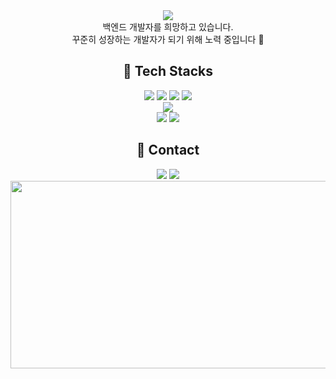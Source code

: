 <div align="center">
  <img src="https://capsule-render.vercel.app/api?type=Wave&animation=fadeIn&color=ECFAE5&height=150&section=header&text=안녕하세요!%20yxxjxxeee입니다%20(≧∇≦)ﾉ&fontSize=45&fontColor="eeeee" /><br/>
  백엔드 개발자를 희망하고 있습니다.<br/>
  꾸준히 성장하는 개발자가 되기 위해 노력 중입니다 💪
</div>

<h2 align="center">🌿 Tech Stacks</h2>
<div align="center">
  <img src="https://img.shields.io/badge/Java-007396?style=for-the-badge&logo=java&logoColor=white" />
  <img src="https://img.shields.io/badge/Spring_Boot-6DB33F?style=for-the-badge&logo=springboot&logoColor=white" />
  <img src="https://img.shields.io/badge/JavaScript-F7DF1E?style=for-the-badge&logo=javascript&logoColor=black" />
  <img src="https://img.shields.io/badge/Node.js-339933?style=for-the-badge&logo=node.js&logoColor=white" />
  <br/>
  <img src="https://img.shields.io/badge/MySQL-4479A1?style=for-the-badge&logo=mysql&logoColor=white" />
  <br/>
  <img src="https://img.shields.io/badge/Git-F05032?style=for-the-badge&logo=git&logoColor=white" />
  <img src="https://img.shields.io/badge/GitHub-181717?style=for-the-badge&logo=github&logoColor=white" />
</div>

<h2 align="center">🌿 Contact</h2>
<div align="center">
  <img src="https://img.shields.io/badge/yje44428.tistory.com-FF5722?style=for-the-badge&logo=tistory&logoColor=ffffff" />
  <img src="https://img.shields.io/badge/c0d1ngyje@gmail.com-D14836?style=for-the-badge&logo=gmail&logoColor=white" />
</div>

<div align="center">
  <a href="https://www.gitanimals.org/en_US?utm_medium=image&utm_source=yxxjxxeee&utm_content=farm" target="_blank" style="text-decoration: none; outline: none;">
    <img src="https://render.gitanimals.org/farms/yxxjxxeee" width="600" height="300" />
  </a>
</div>
